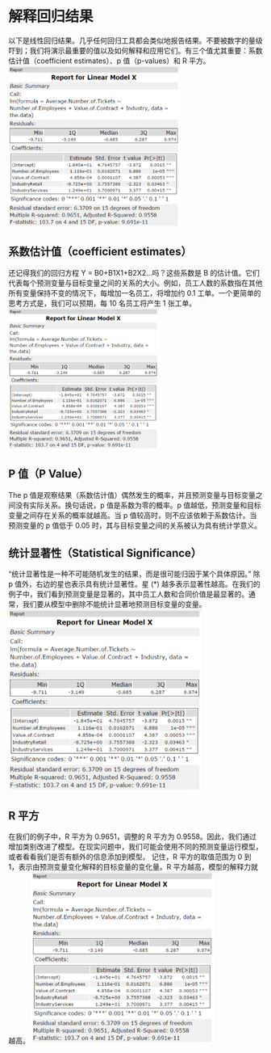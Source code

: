 # 解释回归结果
以下是线性回归结果。几乎任何回归工具都会类似地报告结果。不要被数字的量级吓到；我们将演示最重要的值以及如何解释和应用它们。有三个值尤其重要：系数估计值（coefficient estimates）、p 值（p-values）和 R 平方。
<img src="https://github.com/JayFrank/ContinuousLearning/blob/master/Udacity-Business%20Data%20Analysis%20Nanodegree/7.%20%E5%BF%85%E4%BF%AE%E8%AF%BE%E7%A8%8B%20-%20%E7%94%A8%E6%95%B0%E6%8D%AE%E5%88%86%E6%9E%90%E8%A7%A3%E5%86%B3%E5%95%86%E4%B8%9A%E9%97%AE%E9%A2%98/Lesson3-%E7%BA%BF%E6%80%A7%E5%9B%9E%E5%BD%92/Link/5-1.png"  height="320">

## 系数估计值（coefficient estimates）
还记得我们的回归方程 Y = B0+B1X1+B2X2…吗？这些系数是 B 的估计值。它们代表每个预测变量与目标变量之间的关系的大小。例如，员工人数的系数指在其他所有变量保持不变的情况下，每增加一名员工，将增加约 0.1 工单。一个更简单的思考方式是，我们可以预期，每 10 名员工将产生 1 张工单。
<img src="https://github.com/JayFrank/ContinuousLearning/blob/master/Udacity-Business%20Data%20Analysis%20Nanodegree/7.%20%E5%BF%85%E4%BF%AE%E8%AF%BE%E7%A8%8B%20-%20%E7%94%A8%E6%95%B0%E6%8D%AE%E5%88%86%E6%9E%90%E8%A7%A3%E5%86%B3%E5%95%86%E4%B8%9A%E9%97%AE%E9%A2%98/Lesson3-%E7%BA%BF%E6%80%A7%E5%9B%9E%E5%BD%92/Link/5-1.png"  height="280">

## P 值（P Value）
The p 值是观察结果（系数估计值）偶然发生的概率，并且预测变量与目标变量之间没有实际关系。换句话说，p 值是系数为零的概率。p 值越低，预测变量和目标变量之间存在关系的概率就越高。当 p 值较高时，则不应该依赖于系数估计。当预测变量的 p 值低于 0.05 时，其与目标变量之间的关系被认为具有统计学意义。 

## 统计显著性（Statistical Significance）
“统计显著性是一种不可能随机发生的结果，而是很可能归因于某个具体原因。” 除 p 值外，右边的星也表示具有统计显著性。星 (*) 越多表示显著性越高。在我们的例子中，我们看到预测变量是显著的，其中员工人数和合同价值是最显著的。通常，我们要从模型中删除不能统计显著地预测目标变量的变量。
<img src="https://github.com/JayFrank/ContinuousLearning/blob/master/Udacity-Business%20Data%20Analysis%20Nanodegree/7.%20%E5%BF%85%E4%BF%AE%E8%AF%BE%E7%A8%8B%20-%20%E7%94%A8%E6%95%B0%E6%8D%AE%E5%88%86%E6%9E%90%E8%A7%A3%E5%86%B3%E5%95%86%E4%B8%9A%E9%97%AE%E9%A2%98/Lesson3-%E7%BA%BF%E6%80%A7%E5%9B%9E%E5%BD%92/Link/5-1.png"  height="360">

## R 平方
在我们的例子中，R 平方为 0.9651，调整的 R 平方为 0.9558。因此，我们通过增加类别改进了模型。在现实问题中，我们可能会使用不同的预测变量运行模型，或者看看我们是否有额外的信息添加到模型。
记住，R 平方的取值范围为 0 到 1，表示由预测变量变化解释的目标变量的变化量。R 平方越高，模型的解释力就越高。
<img src="https://github.com/JayFrank/ContinuousLearning/blob/master/Udacity-Business%20Data%20Analysis%20Nanodegree/7.%20%E5%BF%85%E4%BF%AE%E8%AF%BE%E7%A8%8B%20-%20%E7%94%A8%E6%95%B0%E6%8D%AE%E5%88%86%E6%9E%90%E8%A7%A3%E5%86%B3%E5%95%86%E4%B8%9A%E9%97%AE%E9%A2%98/Lesson3-%E7%BA%BF%E6%80%A7%E5%9B%9E%E5%BD%92/Link/5-1.png"  height="340">
